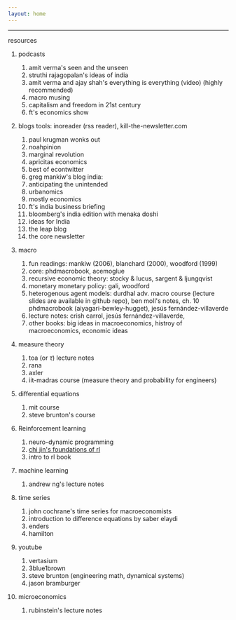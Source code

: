 ```yaml
---
layout: home
---
```


---
resources
1. podcasts 
	1. amit verma's seen and the unseen
	2. struthi rajagopalan's ideas of india 
	3. amit verma and ajay shah's everything is everything (video) (highly recommended)
	4.  macro musing 
	5. capitalism and freedom in 21st century 
	6. ft's economics show
2. blogs 
   tools: inoreader (rss reader), kill-the-newsletter.com
	1. paul krugman wonks out 
	2. noahpinion 
	3. marginal revolution 
	4. apricitas economics 
	5. best of econtwitter 
	6. greg mankiw's blog
    india:
  	7. anticipating the unintended
  	8. urbanomics
  	9.  mostly economics
  	10. ft's india business briefing
  	11. bloomberg's india edition with menaka doshi
  	12. ideas for India
  	13. the leap blog
  	14. the core newsletter 
	
3. macro 
	1. fun readings: mankiw (2006), blanchard (2000), woodford (1999)
	2. core: phdmacrobook, acemoglue
	3. recursive economic theory: stocky & lucus, sargent & ljungqvist
	4. monetary monetary policy: gali, woodford
	5. heterogenous agent models: durdhal adv. macro course (lecture slides are available in github repo), ben moll's notes, ch. 10 phdmacrobook (aiyagari-bewley-hugget), jesús fernández-villaverde
	6. lecture notes: crish carrol, jesús fernández-villaverde, 
	7. other books: big ideas in macroeconomics, histroy of macroeconomics, economic ideas
    
4. measure theory
	1. toa (or $\tau$) lecture notes
	2. rana
	3. axler 
	4. iit-madras course (measure theory and probability for engineers)
    
5. differential equations 
	1. mit course 
	2. steve brunton's course 
	   
6. Reinforcement learning 
	1. neuro-dynamic programming 
	2. [chi jin's foundations of rl](https://sites.google.com/view/cjin/teaching/ece524)
	3.  intro to rl book
    
7. machine learning 
	1. andrew ng's lecture notes

8. time series 
	1. john cochrane's time series for macroeconomists 
	2. introduction to difference equations by saber elaydi 
	3. enders 
	4. hamilton
    
9. youtube
	1. vertasium 
	2. 3blue1brown 
	3. steve brunton (engineering math, dynamical systems)
	4. jason bramburger
  
10. microeconomics
	1. rubinstein's lecture notes
